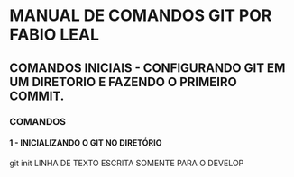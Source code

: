 # MANUAL DE COMANDOS GIT POR FABIO LEAL
## COMANDOS INICIAIS - CONFIGURANDO GIT EM UM DIRETORIO E FAZENDO O PRIMEIRO COMMIT.
### COMANDOS
#### 1 - INICIALIZANDO O GIT NO DIRETÓRIO
git init
LINHA DE TEXTO ESCRITA SOMENTE PARA O DEVELOP